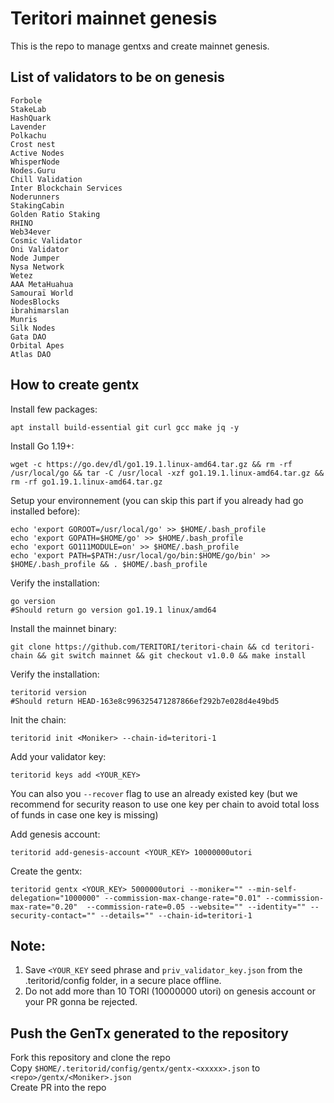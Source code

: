 # Teritori mainnet genesis

This is the repo to manage gentxs and create mainnet genesis.

## List of validators to be on genesis

```
Forbole
StakeLab
HashQuark
Lavender
Polkachu
Crost nest
Active Nodes
WhisperNode
Nodes.Guru
Chill Validation
Inter Blockchain Services
Noderunners
StakingCabin
Golden Ratio Staking
RHINO
Web34ever
Cosmic Validator
Oni Validator
Node Jumper
Nysa Network
Wetez
AAA MetaHuahua
Samouraï World
NodesBlocks
ibrahimarslan
Munris
Silk Nodes
Gata DAO
Orbital Apes
Atlas DAO
```

## How to create gentx
Install few packages:  
```shell
apt install build-essential git curl gcc make jq -y
```

Install Go 1.19+:  
```shell
wget -c https://go.dev/dl/go1.19.1.linux-amd64.tar.gz && rm -rf /usr/local/go && tar -C /usr/local -xzf go1.19.1.linux-amd64.tar.gz && rm -rf go1.19.1.linux-amd64.tar.gz
``` 

Setup your environnement (you can skip this part if you already had go installed before):  
```shell
echo 'export GOROOT=/usr/local/go' >> $HOME/.bash_profile
echo 'export GOPATH=$HOME/go' >> $HOME/.bash_profile
echo 'export GO111MODULE=on' >> $HOME/.bash_profile
echo 'export PATH=$PATH:/usr/local/go/bin:$HOME/go/bin' >> $HOME/.bash_profile && . $HOME/.bash_profile
```  

Verify the installation:  
```shell
go version
#Should return go version go1.19.1 linux/amd64
```  

Install the mainnet binary:    
```shell
git clone https://github.com/TERITORI/teritori-chain && cd teritori-chain && git switch mainnet && git checkout v1.0.0 && make install
``` 

Verify the installation:  
```shell
teritorid version
#Should return HEAD-163e8c996325471287866ef292b7e028d4e49bd5
```  

Init the chain:  
```shell
teritorid init <Moniker> --chain-id=teritori-1 
```  

Add your validator key:
```shell 
teritorid keys add <YOUR_KEY>
 ```  
 
You can also you `--recover` flag to use an already existed key (but we recommend for security reason to use one key per chain to avoid total loss of funds in case one key is missing)  

Add genesis account:
```shell
teritorid add-genesis-account <YOUR_KEY> 10000000utori
```

Create the gentx:
```shell
teritorid gentx <YOUR_KEY> 5000000utori --moniker="" --min-self-delegation="1000000" --commission-max-change-rate="0.01" --commission-max-rate="0.20"  --commission-rate=0.05 --website="" --identity="" --security-contact="" --details="" --chain-id=teritori-1
```

## Note:
1. Save `<YOUR_KEY` seed phrase and `priv_validator_key.json` from the .teritorid/config folder, in a secure place offline.
2. Do not add more than 10 TORI (10000000 utori) on genesis account or your PR gonna be rejected.


## Push the GenTx generated to the repository
Fork this repository and clone the repo  
Copy `$HOME/.teritorid/config/gentx/gentx-<xxxxx>.json` to `<repo>/gentx/<Moniker>.json`  
Create PR into the repo

